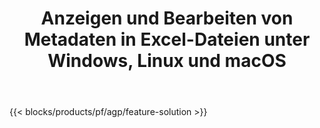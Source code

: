﻿---
title: Anzeigen und Bearbeiten von Metadaten in Excel-Dateien unter Windows, Linux und macOS 
url: /de/metadata
description: Kostenlose App und APIs zum Bearbeiten von Dokumenteigenschaften von XLS- und XLSX-Dateien
---
{{< blocks/products/pf/agp/feature-solution >}} 

